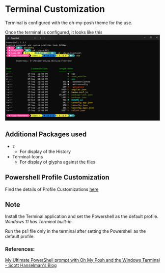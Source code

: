 # Terminal Customization

Terminal is configured with the oh-my-posh theme for the use.

Once the terminal is configured, it looks like this
![TerminalImage](./Images/Terminal.png)

## Additional Packages used

- z
  - For display of the History
- Terminal-Icons
  - For display of glyphs against the files

## Powershell Profile Customization

Find the details of Profile Customizations [here](./ConfigFiles/Profile.md)

## Note

Install the Terminal application and set the Powershell as the default profile.\
_Windows 11 has Terminal built-in_

Run the ps1 file only in the terminal after setting the Powershell as the default profile.

### References:

[My Ultimate PowerShell prompt with Oh My Posh and the Windows Terminal - Scott Hanselman's Blog](https://www.hanselman.com/blog/my-ultimate-powershell-prompt-with-oh-my-posh-and-the-windows-terminal)
